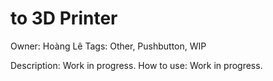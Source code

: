 # to 3D Printer

Owner: Hoàng Lê
Tags: Other, Pushbutton, WIP

Description: Work in progress.
How to use: Work in progress.